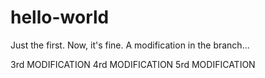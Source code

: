 hello-world
===========

Just the first. Now, it's fine.
A modification in the branch...

3rd MODIFICATION
4rd MODIFICATION
5rd MODIFICATION
